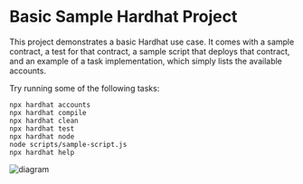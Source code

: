 # Basic Sample Hardhat Project

This project demonstrates a basic Hardhat use case. It comes with a sample contract, a test for that contract, a sample script that deploys that contract, and an example of a task implementation, which simply lists the available accounts.

Try running some of the following tasks:

```shell
npx hardhat accounts
npx hardhat compile
npx hardhat clean
npx hardhat test
npx hardhat node
node scripts/sample-script.js
npx hardhat help
```
 <img src = "https://my.vcv.ru/storage/company-file/586d7126ba7e4610e36f9abf3170eef4/12310/586d7126ba7e4610e36f9abf3170eef4.jpeg" alt="diagram">
